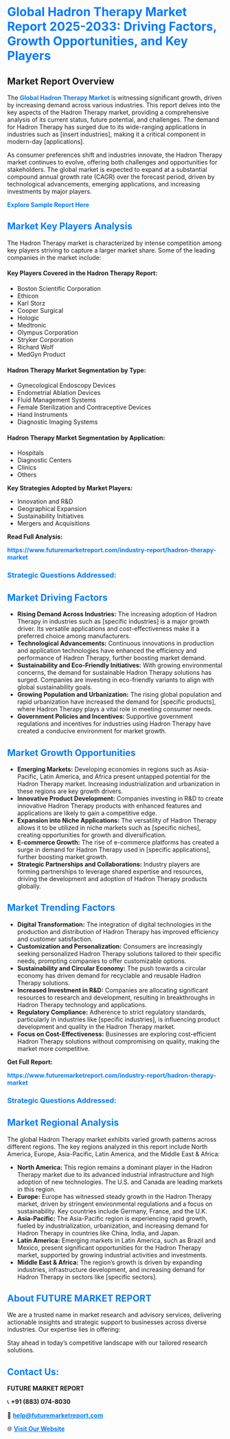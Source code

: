 <h1 style="color: #007BFF;">Global Hadron Therapy Market Report 2025-2033: Driving Factors, Growth Opportunities, and Key Players</h1>

<section id="overview">
<h2>Market Report Overview</h2>
<p>The <a href="https://www.futuremarketreport.com/industry-report/hadron-therapy-market" style="color: #007BFF; text-decoration: none;"><strong>Global Hadron Therapy Market</strong></a> is witnessing significant growth, driven by increasing demand across various industries. This report delves into the key aspects of the Hadron Therapy market, providing a comprehensive analysis of its current status, future potential, and challenges. The demand for Hadron Therapy has surged due to its wide-ranging applications in industries such as [insert industries], making it a critical component in modern-day [applications].</p>
<p>As consumer preferences shift and industries innovate, the Hadron Therapy market continues to evolve, offering both challenges and opportunities for stakeholders. The global market is expected to expand at a substantial compound annual growth rate (CAGR) over the forecast period, driven by technological advancements, emerging applications, and increasing investments by major players.</p>
</section>

<section id="overview">
<p><a href="https://www.futuremarketreport.com/request-sample/reportId=35925" style="color: #007BFF; text-decoration: none;"><strong>Explore Sample Report Here</strong></a></p>
</section>

<section id="key-players">
<h2 style="color: #007BFF;">Market Key Players Analysis</h2>
<p>The Hadron Therapy market is characterized by intense competition among key players striving to capture a larger market share. Some of the leading companies in the market include:</p>
<h4>Key Players Covered in the Hadron Therapy Report:</h4>
<ul><li>Boston Scientific Corporation</li><li>Ethicon</li><li>Karl Storz</li><li>Cooper Surgical</li><li>Hologic</li><li>Medtronic</li><li>Olympus Corporation</li><li>Stryker Corporation</li><li>Richard Wolf</li><li>MedGyn Product</li></ul>
<h4>Hadron Therapy Market Segmentation by Type:</h4>
<ul><li>Gynecological Endoscopy Devices</li><li>Endometrial Ablation Devices</li><li>Fluid Management Systems</li><li>Female Sterilization and Contraceptive Devices</li><li>Hand Instruments</li><li>Diagnostic Imaging Systems</li></ul>

<h4>Hadron Therapy Market Segmentation by Application:</h4>
<ul><li>Hospitals</li><li>Diagnostic Centers</li><li>Clinics</li><li>Others</li></ul>
<p><strong>Key Strategies Adopted by Market Players:</strong></p>
<ul>
<li>Innovation and R&D</li>
<li>Geographical Expansion</li>
<li>Sustainability Initiatives</li>
<li>Mergers and Acquisitions</li>
</ul>
</section>

<section>
<p><strong>Read Full Analysis: </strong></p><a href="https://www.futuremarketreport.com/industry-report/hadron-therapy-market" style="color: #007BFF; text-decoration: none;"><strong>https://www.futuremarketreport.com/industry-report/hadron-therapy-market</strong></a>
<h3 style="color: #007BFF;">Strategic Questions Addressed:</h3>
</section>

<section id="driving-factors">
<h2 style="color: #007BFF;">Market Driving Factors</h2>
<ul>
<li><strong>Rising Demand Across Industries:</strong> The increasing adoption of Hadron Therapy in industries such as [specific industries] is a major growth driver. Its versatile applications and cost-effectiveness make it a preferred choice among manufacturers.</li>
<li><strong>Technological Advancements:</strong> Continuous innovations in production and application technologies have enhanced the efficiency and performance of Hadron Therapy, further boosting market demand.</li>
<li><strong>Sustainability and Eco-Friendly Initiatives:</strong> With growing environmental concerns, the demand for sustainable Hadron Therapy solutions has surged. Companies are investing in eco-friendly variants to align with global sustainability goals.</li>
<li><strong>Growing Population and Urbanization:</strong> The rising global population and rapid urbanization have increased the demand for [specific products], where Hadron Therapy plays a vital role in meeting consumer needs.</li>
<li><strong>Government Policies and Incentives:</strong> Supportive government regulations and incentives for industries using Hadron Therapy have created a conducive environment for market growth.</li>
</ul>
</section>

<section id="growth-opportunities">
<h2 style="color: #007BFF;">Market Growth Opportunities</h2>
<ul>
<li><strong>Emerging Markets:</strong> Developing economies in regions such as Asia-Pacific, Latin America, and Africa present untapped potential for the Hadron Therapy market. Increasing industrialization and urbanization in these regions are key growth drivers.</li>
<li><strong>Innovative Product Development:</strong> Companies investing in R&D to create innovative Hadron Therapy products with enhanced features and applications are likely to gain a competitive edge.</li>
<li><strong>Expansion into Niche Applications:</strong> The versatility of Hadron Therapy allows it to be utilized in niche markets such as [specific niches], creating opportunities for growth and diversification.</li>
<li><strong>E-commerce Growth:</strong> The rise of e-commerce platforms has created a surge in demand for Hadron Therapy used in [specific applications], further boosting market growth.</li>
<li><strong>Strategic Partnerships and Collaborations:</strong> Industry players are forming partnerships to leverage shared expertise and resources, driving the development and adoption of Hadron Therapy products globally.</li>
</ul>
</section>

<section id="trending-factors">
<h2 style="color: #007BFF;">Market Trending Factors</h2>
<ul>
<li><strong>Digital Transformation:</strong> The integration of digital technologies in the production and distribution of Hadron Therapy has improved efficiency and customer satisfaction.</li>
<li><strong>Customization and Personalization:</strong> Consumers are increasingly seeking personalized Hadron Therapy solutions tailored to their specific needs, prompting companies to offer customizable options.</li>
<li><strong>Sustainability and Circular Economy:</strong> The push towards a circular economy has driven demand for recyclable and reusable Hadron Therapy solutions.</li>
<li><strong>Increased Investment in R&D:</strong> Companies are allocating significant resources to research and development, resulting in breakthroughs in Hadron Therapy technology and applications.</li>
<li><strong>Regulatory Compliance:</strong> Adherence to strict regulatory standards, particularly in industries like [specific industries], is influencing product development and quality in the Hadron Therapy market.</li>
<li><strong>Focus on Cost-Effectiveness:</strong> Businesses are exploring cost-efficient Hadron Therapy solutions without compromising on quality, making the market more competitive.</li>
</ul>
</section>

<section>
<p><strong>Get Full Report: </strong></p><a href="https://www.futuremarketreport.com/industry-report/hadron-therapy-market" style="color: #007BFF; text-decoration: none;"><strong>https://www.futuremarketreport.com/industry-report/hadron-therapy-market</strong></a>
<h3 style="color: #007BFF;">Strategic Questions Addressed:</h3>
</section>


<section id="regional-analysis">
<h2 style="color: #007BFF;">Market Regional Analysis</h2>
<p>The global Hadron Therapy market exhibits varied growth patterns across different regions. The key regions analyzed in this report include North America, Europe, Asia-Pacific, Latin America, and the Middle East & Africa:</p>
<ul>
<li><strong>North America:</strong> This region remains a dominant player in the Hadron Therapy market due to its advanced industrial infrastructure and high adoption of new technologies. The U.S. and Canada are leading markets in this region.</li>
<li><strong>Europe:</strong> Europe has witnessed steady growth in the Hadron Therapy market, driven by stringent environmental regulations and a focus on sustainability. Key countries include Germany, France, and the U.K.</li>
<li><strong>Asia-Pacific:</strong> The Asia-Pacific region is experiencing rapid growth, fueled by industrialization, urbanization, and increasing demand for Hadron Therapy in countries like China, India, and Japan.</li>
<li><strong>Latin America:</strong> Emerging markets in Latin America, such as Brazil and Mexico, present significant opportunities for the Hadron Therapy market, supported by growing industrial activities and investments.</li>
<li><strong>Middle East & Africa:</strong> The region’s growth is driven by expanding industries, infrastructure development, and increasing demand for Hadron Therapy in sectors like [specific sectors].</li>
</ul>
</section>

<footer>
<h2 style="color: #007BFF;">About FUTURE MARKET REPORT</h2>
<p>We are a trusted name in market research and advisory services, delivering actionable insights and strategic support to businesses across diverse industries. Our expertise lies in offering:</p>

<p>Stay ahead in today’s competitive landscape with our tailored research solutions.</p>

<h2 style="color: #007BFF;">Contact Us:</h2>
<p><strong>FUTURE MARKET REPORT</strong></p>
<p>📞 <strong>+91 (883) 074-8030</strong></p>
<p>📧 <strong><a href="mailto:help@futuremarketreport.com" style="color: #007BFF;">help@futuremarketreport.com</a></strong></p>
<p>🌐 <strong><a href="https://www.futuremarketreport.com/" style="color: #007BFF;">Visit Our Website</a></strong></p>
</footer>